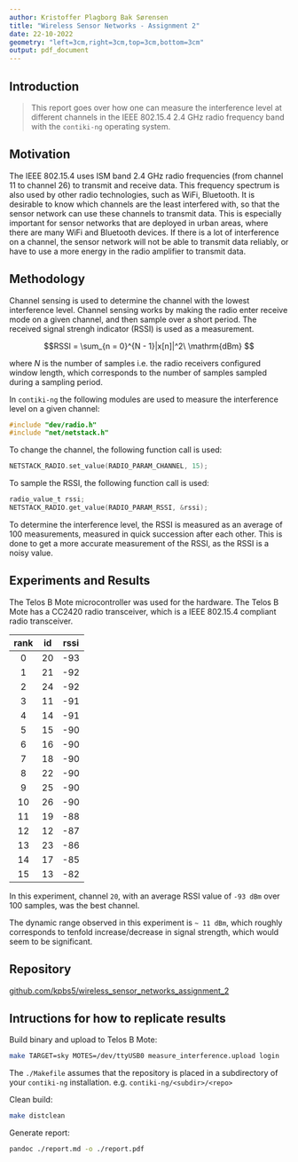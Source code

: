 ```yaml
---
author: Kristoffer Plagborg Bak Sørensen
title: "Wireless Sensor Networks - Assignment 2"
date: 22-10-2022
geometry: "left=3cm,right=3cm,top=3cm,bottom=3cm"
output: pdf_document
---
```


<!-- https://dsp.stackexchange.com/questions/58326/what-do-you-mean-by-radio-sensing-a-channel?newreg=9dfbfee0c9e84512854071be332a5451 -->


<!-- **auid:** 649525 -->



## Introduction

> This report goes over how one can measure the interference level at different channels in the IEEE 802.15.4 2.4 GHz radio frequency band with the `contiki-ng` operating system.

## Motivation

The IEEE 802.15.4 uses ISM band 2.4 GHz radio frequencies (from channel 11 to channel 26) to transmit and receive data. This frequency spectrum is also used by other radio technologies, such as WiFi, Bluetooth. It is desirable to know which channels are the least interfered with, so that the sensor network can use these channels to transmit data. This is especially important for sensor networks that are deployed in urban areas, where there are many WiFi and Bluetooth devices. If there is a lot of interference on a channel, the sensor network will not be able to transmit data reliably, or have to use a more energy in the radio amplifier to transmit data.


## Methodology

Channel sensing is used to determine the channel with the lowest interference level. Channel sensing works by making the radio enter receive mode on a given channel, and then sample over a short period. The received signal strengh indicator (RSSI) is used as a measurement.

$$RSSI = \sum_{n = 0}^{N - 1}|x[n]|^2\ \mathrm{dBm} $$

where $N$ is the number of samples i.e. the radio receivers configured window length, which corresponds to the number of samples sampled during a sampling period.

In `contiki-ng` the following modules are used to measure the interference level on a given channel:

```c
#include "dev/radio.h"
#include "net/netstack.h"
```

To change the channel, the following function call is used:

```c
NETSTACK_RADIO.set_value(RADIO_PARAM_CHANNEL, 15);
```

To sample the RSSI, the following function call is used:
```c
radio_value_t rssi;
NETSTACK_RADIO.get_value(RADIO_PARAM_RSSI, &rssi);
```

To determine the interference level, the RSSI is measured as an average of 100 measurements, measured in quick succession after each other. This is done to get a more accurate measurement of the RSSI, as the RSSI is a noisy value.


## Experiments and Results

The Telos B Mote microcontroller was used for the hardware. The Telos B Mote has a CC2420 radio transceiver, which is a IEEE 802.15.4 compliant radio transceiver. 


|rank|id|rssi|
|:-:|:-:|:-:|
|0|20|-93|
|1|21|-92|
|2|24|-92|
|3|11|-91|
|4|14|-91|
|5|15|-90|
|6|16|-90|
|7|18|-90|
|8|22|-90|
|9|25|-90|
|10|26|-90|
|11|19|-88|
|12|12|-87|
|13|23|-86|
|14|17|-85|
|15|13|-82|

In this experiment, channel `20`, with an average RSSI value of `-93 dBm` over 100 samples, was the best channel.


The dynamic range observed in this experiment is `~ 11 dBm`, which roughly corresponds to tenfold increase/decrease in signal strength, which would seem to be significant.

## Repository

[github.com/kpbs5/wireless_sensor_networks_assignment_2](https://github.com/kpbs5/wireless_sensor_networks_assignment_2)


## Intructions for how to replicate results

Build binary and upload to Telos B Mote:
```bash
make TARGET=sky MOTES=/dev/ttyUSB0 measure_interference.upload login
```

The `./Makefile` assumes that the repository is placed in a subdirectory of your `contiki-ng` installation. e.g. `contiki-ng/<subdir>/<repo>`

Clean build:
```bash
make distclean
```

Generate report:
```bash
pandoc ./report.md -o ./report.pdf
```
